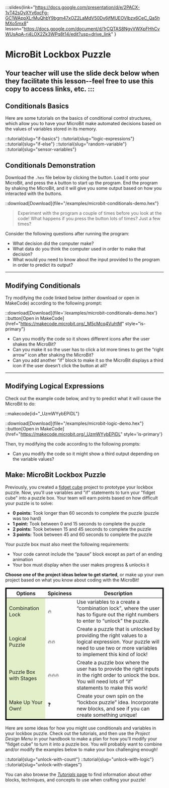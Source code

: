:::slides{link="https://docs.google.com/presentation/d/e/2PACX-1vT42sOyXYv6xcFg-GC1WAppXLrMuQhbY9bgm47xOZ2LaMdV50Dv6jfMUEOVlbzx6CeC_Qa5hMXo5mx8" lesson="https://docs.google.com/document/d/1rCQTAS8NgyVWXpFHhCvWUsApA-rj4LOX2Zk3WPq8t14/edit?usp=drive_link" }
# MicroBit Lockbox Puzzle

Your teacher will use the slide deck below when they facilitate this lesson--feel free to use this copy to access links, etc.
:::
---

## Conditionals Basics

Here are some tutorials on the basics of conditional control structures, which allow you to have your MicroBit make automated decisions based on the values of variables stored in its memory.

::tutorial{slug="if-basics"}
::tutorial{slug="logic-expressions"}
::tutorial{slug="if-else"}
::tutorial{slug="random-variable"}
::tutorial{slug="sensor-variables"}

## Conditionals Demonstration

Download the `.hex` file below by clicking the button. Load it onto your MicroBit, and press the `A` button to start up the program. End the program by shaking the MicroBit, and it will give you some output based on how you interacted with the buttons.

::download[Download]{file="/examples/microbit-conditionals-demo.hex"}

> Experiment with the program a couple of times before you look at the code! What happens if you press the button lots of times? Just a few times?

Consider the following questions after running the program:

- What decision did the computer make?
- What data do you think the computer used in order to make that decision?
- What would you need to know about the input provided to the program in order to predict its output?

---

## Modifying Conditionals

Try modifying the code linked below (either download or open in MakeCode) according to the following prompt:

::download[Download]{file='/examples/microbit-conditionals-demo.hex'}
::button[Open in MakeCode]{href="https://makecode.microbit.org/_M5cMcq4VuhtM" style="is-primary"}

- Can you modify the code so it shows different icons after the user shakes the MicroBit?
- Can you make it so the user has to click a lot more times to get the “right arrow” icon after shaking the MicroBit?
- Can you add another “if” block to make it so the MicroBit displays a third icon if the user doesn’t click the button at all?

---

## Modifying Logical Expressions

Check out the example code below, and try to predict what it will cause the MicroBit to do:

::makecode{id="_UzmWYybEPiDL"}

::download[Download]{file="/examples/microbit-logic-demo.hex"}
::button[Open in MakeCode]{href="https://makecode.microbit.org/_UzmWYybEPiDL" style='is-primary'}

Then, try modifying the code according to the following prompts:

- Can you modify the code so it might show a third output depending on the variable values?

## Make: MicroBit Lockbox Puzzle

Previously, you created a [fidget cube](/lessons/input) project to prototype your lockbox puzzle. Now, you'll use variables and "if" statements to turn your "fidget cube" into a puzzle box. Your team will earn points based on how difficult your puzzle is to solve:

- **0 points:** Took longer than 60 seconds to complete the puzzle (puzzle was too hard)
- **1 point:** Took between 0 and 15 seconds to complete the puzzle
- **2 points:** Took between 15 and 45 seconds to complete the puzzle
- **3 points:** Took between 45 and 60 seconds to complete the puzzle

Your puzzle box must also meet the following requirements:

- Your code cannot include the “pause” block except as part of an ending animation
- Your box must display when the user makes progress & unlocks it

**Choose one of the project ideas below to get started**, or make up your own project based on what you know about coding with the MicroBit!

<table class='table' style='border: 3px solid black;'>
    <thead style='border: 1px solid black;'>
        <th>Options</th>
        <th>Spiciness</th>
        <th>Description</th>
    </thead>
    <tbody style='border: 1px solid black;'>
        <tr class='has-text-centered is-fullwidth'>
            <td class='is-narrow' style='background-color: #e3efc8;'>Combination Lock</td>
            <td class='is-narrow'>🔥</td>
            <td class='has-text-left'>Use variables to a create a “combination lock”, where the user has to figure out the right numbers to enter to “unlock” the puzzle.</td>
        <tr>
        <tr class='has-text-centered is-fullwidth'>
            <td class='is-narrow' style='background-color: #e3efc8;'>Logical Puzzle</td>
            <td class='is-narrow'>🔥🔥</td>
            <td class='has-text-left'>Create a puzzle that is unlocked by providing the right values to a logical expression. Your puzzle will need to use two or more variables to implement this kind of lock!</td>
        <tr>
        <tr class='has-text-centered is-fullwidth'>
            <td class='is-narrow' style='background-color: #e3efc8;'>Puzzle Box with Stages</td>
            <td class='is-narrow'>🔥🔥🔥</td>
            <td class='has-text-left'>Create a puzzle box where the user has to provide the right inputs in the right order to unlock the box. You will need lots of “if” statements to make this work!</td>
        <tr>
        <tr class='has-text-centered is-fullwidth'>
            <td class='is-narrow' style='background-color: #e3efc8;'>Make Up Your Own!</td>
            <td class='is-narrow'>❓</td>
            <td class='has-text-left'>Create your own spin on the “lockbox puzzle” idea. Incorporate new blocks, and see if you can create something unique!</td>
        <tr>
    </tbody>
</table>

Here are some ideas for how you might use conditionals and variables in your lockbox puzzle. Check out the tutorials, and then use the *Project Design Menu* in your handbook to make a plan for how you'll modify your "fidget cube" to turn it into a puzzle box. You will probably want to combine and/or modify the examples below to make your box challenging enough!

::tutorial{slug="unlock-with-count"}
::tutorial{slug="unlock-with-logic"}
::tutorial{slug="unlock-with-stages"}

You can also browse the [*Tutorials* page](/tutorials) to find information about other blocks, techniques, and concepts to use when crafting your puzzle!